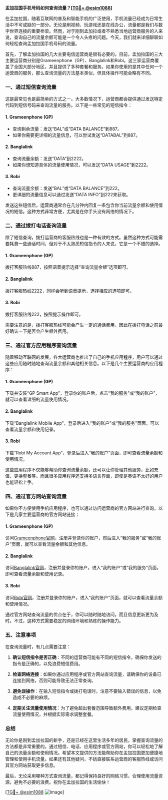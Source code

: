 **孟加拉国手机号码如何查询流量？[[TG💪+ @esim1088](https://t.me/s/esim1088)]**

在孟加拉国，随着互联网的普及和智能手机的广泛使用，手机流量已经成为日常生活中不可或缺的一部分。无论是刷视频、玩游戏还是在线办公，流量都是我们与数字世界连接的重要桥梁。然而，对于刚到孟加拉或者不熟悉当地运营商服务的人来说，查询自己的流量余额可能是一个令人头疼的问题。今天，我们就来详细聊聊如何轻松查询孟加拉国手机号码的流量。

首先，了解孟加拉国的几大主要电信运营商是很有必要的。目前，孟加拉国的三大主要运营商分别是Grameenphone（GP）、Banglalink和Robi。这三家运营商覆盖了全国大部分地区，并且提供了多种套餐和服务。如果你使用的是其中任何一个运营商的服务，那么查询流量的方法基本类似，但具体操作可能会略有不同。

### **一、通过短信查询流量**

这是最常见也是最简单的方式之一。大多数情况下，运营商都会提供通过发送特定代码到短信号码来查询流量的服务。以下是一些常见的短信指令：

#### **1. Grameenphone (GP)**

- 查询剩余流量：发送“BAL”或“DATA BALANCE”到887。
- 如果你需要更详细的流量信息，可以尝试发送“DATABAL”到887。

#### **2. Banglalink**

- 查询流量余额：发送“DATA”到2222。
- 如果你想知道具体的流量使用情况，可以发送“DATA USAGE”到2222。

#### **3. Robi**

- 查询流量余额：发送“BAL”或“DATA BALANCE”到222。
- 更详细的流量信息可以通过发送“DATA INFO”到222来获取。

发送这些短信后，运营商通常会在几分钟内回复一条包含你当前流量余额和使用情况的短信。这种方式非常方便，尤其是在你手头没有网络的情况下。

### **二、通过拨打电话查询流量**

除了短信查询，拨打运营商的客服热线也是一种有效的方式。虽然这种方式可能需要耗费一些通话时间，但对于不太熟悉短信指令的人来说，它是一个不错的选择。

#### **1. Grameenphone (GP)**

拨打客服热线887，按照语音提示选择“查询流量余额”选项即可。

#### **2. Banglalink**

拨打客服热线2222，同样会听到语音提示，选择相应的选项即可。

#### **3. Robi**

拨打客服热线222，按照提示操作即可。

需要注意的是，拨打客服热线可能会产生一定的通话费用，因此在拨打电话之前最好确认一下是否会产生额外费用。

### **三、通过官方应用程序查询流量**

随着移动互联网的发展，各大运营商也推出了自己的手机应用程序，用户可以通过这些应用随时随地查询流量余额和其他相关信息。以下是几个主要运营商的应用程序：

#### **1. Grameenphone (GP)**

下载并安装“GP Smart App”，登录你的账户后，点击“我的服务”或“我的账户”，就可以查看详细的流量使用情况。

#### **2. Banglalink**

下载“Banglalink Mobile App”，登录后进入“我的账户”或“我的服务”页面，可以查看流量余额和使用记录。

#### **3. Robi**

下载“Robi My Account App”，登录后进入“我的账户”页面，即可查看流量余额和使用情况。

这些应用程序不仅能够帮助你查询流量余额，还可以让你管理其他服务，比如充值、更换套餐等。而且很多应用程序还支持多语言界面，即使是英语不太好的用户也能轻松上手。

### **四、通过官方网站查询流量**

如果你不方便使用手机应用程序，也可以通过访问运营商的官方网站进行查询。以下是几家主要运营商的官方网站链接：

#### **1. Grameenphone (GP)**

访问[Grameenphone官网](https://www.grameenphone.com/)，注册并登录你的账户，然后进入“我的服务”或“我的账户”页面，就可以查看流量余额和其他信息。

#### **2. Banglalink**

访问[Banglalink官网](https://www.banglalink.net/)，注册并登录你的账户，进入“我的账户”或“我的服务”页面，即可查看流量余额和使用记录。

#### **3. Robi**

访问[Robi官网](https://www.robi.com.bd/)，注册并登录你的账户，进入“我的账户”页面，就可以查看流量余额和使用情况。

通过官方网站查询流量的优点在于，你可以随时随地访问，而且信息更新更为及时。不过，这种方式需要稳定的网络环境和熟练的操作能力。

### **五、注意事项**

在查询流量时，有几点需要注意：

1. **确认短信指令是否正确**：不同的运营商可能有不同的短信指令，确保你发送的指令是正确的，以免浪费短信费用。
   
2. **检查网络连接**：如果你通过应用程序或官方网站查询流量，请确保你的设备已连接到网络，否则可能导致无法正常查询。

3. **避免误操作**：在输入短信指令或拨打电话时，注意不要输入错误的信息，以免造成不必要的麻烦。

4. **定期关注流量使用情况**：为了避免超出套餐范围导致额外费用，建议定期检查流量使用情况，并根据实际需求调整套餐。

### **总结**

无论你是刚到孟加拉国的新手，还是已经在这里生活多年的居民，掌握查询流量的方法都是非常重要的。通过短信、电话、应用程序或官方网站，你可以轻松地了解自己的流量余额和使用情况。希望本文提供的方法能帮助你在孟加拉国更加便捷地管理和使用手机流量。如果还有其他疑问，不妨直接联系运营商的客服热线或访问其官方网站获取更多信息。

最后，无论采用哪种方式查询流量，都记得保持良好的网络习惯，合理使用流量资源，避免不必要的浪费。祝你在孟加拉国的生活愉快！

[[TG💪+ @esim1088](https://t.me/s/esim1088) ![Image](https://i.postimg.cc/4NQfJmqS/Snipaste-2025-05-13-00-14-12.png)]